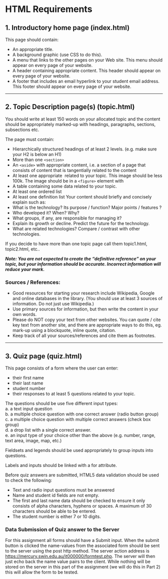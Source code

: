 # HTML Requirements


##  1. Introductory home page (index.html)

This page should contain: 
*  An appropriate title.  
*  A background graphic (use CSS to do this).   
*  A menu that links to the other pages on your Web site. This menu should appear on every page of your website. 
*  A header containing appropriate content. This header should appear on every page of your website. 
*  A footer that includes an email hyperlink to your student email address. This footer should appear on every page of your website.

---------------------------------------------------------------------------------------------------
##  2.  Topic Description page(s) (topic.html)

You should write at least 150 words on your allocated topic and the content should be appropriately marked-up with headings, paragraphs, sections, subsections etc. 

The page must contain: 
* Hierarchically structured headings of at least 2 levels. (e.g. make sure your H2 is below an H1)   
* More than one `<section>` 
* An `<aside>` with appropriate content, i.e.  a section of a page that consists of content that is tangentially related to the content 
* At least one appropriate <img> related to your topic. This image should be less 100k. The 
image should be in a `<figure>` element with <caption>  
* A table containing some data related to your topic. 
* At least one ordered list 
* At least one definition list 
Your content should briefly and concisely explain such as: 
* What is the technology?  Its purpose / function? Major points / features ? 
* Who developed it? When? Why?  
* What groups, if any, are responsible for managing it? 
* Explain its growth or decline. Predict the future for the technology. 
* What are related technologies? Compare / contrast with other technologies.    
 
If you decide to have more than one topic page call them topic1.html, topic2.html, etc.. 
 
***Note: You are not expected to create the “definitive reference” on your topic, but your information should be accurate. Incorrect information will reduce your mark.***  
 
### Sources / References: 
* Good resources for starting your research include Wikipedia, Google and online databases in the library. (You should use at least 3 sources of information. Do not just use Wikipedia.) 
* Use primary sources for information, but then write the content in your own words.  
* Please do NOT copy your text from other websites. You can quote / cite key text from another site, and there are appropriate ways to do this, eg. mark-up using a blockquote, inline quote, citation.   
* Keep track of all your sources/references and cite them as footnotes.
  
---------------------------------------------------------------------------------------------------
##  3.  Quiz page (quiz.html) 

This page consists of a form where the user can enter: 
* their first name  
* their last name 
* student number  
* their responses to at least 5 questions related to your topic. 
 
The questions should be use five different input types:  
a. a text input question  
b. a multiple choice question with one correct answer (radio button group)  
c. a multiple choice question with multiple correct answers (check box group)  
d. a drop list with a single correct answer.  
e. an input type of your choice other than the above (e.g. number, range, text area, image, map, etc.)  
 
Fieldsets and legends should be used appropriately to group inputs into questions. 
 
Labels and inputs should be linked with a for attribute.  
 
Before quiz answers are submitted, HTML5 data validation should be used to check the following: 
* Text and radio input questions must be answered  
* Name and student id fields are not empty. 
* The first and last name data should be checked to ensure it only consists of alpha characters, hyphens or spaces. A maximum of 30 characters should be able to be entered. 
* The student number is either 7 or 10 digits.   
 
 
### Data Submission of Quiz answer to the Server 
 
For this assignment all forms should have a Submit input. When the submit button is clicked the name-values from the associated form should be sent to the server using the post http method. The server action address is https://mercury.swin.edu.au/it000000/formtest.php. The server will then just echo back the name value pairs to the client. While nothing will be stored on the server in this part of the assignment (we will do this in Part 2) this will allow the form to be tested.  
